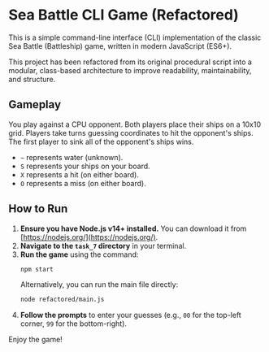 # Sea Battle CLI Game (Refactored)

This is a simple command-line interface (CLI) implementation of the classic Sea Battle (Battleship) game, written in modern JavaScript (ES6+).

This project has been refactored from its original procedural script into a modular, class-based architecture to improve readability, maintainability, and structure.

## Gameplay

You play against a CPU opponent. Both players place their ships on a 10x10 grid. Players take turns guessing coordinates to hit the opponent's ships. The first player to sink all of the opponent's ships wins.

- `~` represents water (unknown).
- `S` represents your ships on your board.
- `X` represents a hit (on either board).
- `O` represents a miss (on either board).

## How to Run

1.  **Ensure you have Node.js v14+ installed.** You can download it from [https://nodejs.org/](https://nodejs.org/).
2.  **Navigate to the `task_7` directory** in your terminal.
3.  **Run the game** using the command:
    ```bash
    npm start
    ```
    Alternatively, you can run the main file directly:
    ```bash
    node refactored/main.js
    ```
4.  **Follow the prompts** to enter your guesses (e.g., `00` for the top-left corner, `99` for the bottom-right).

Enjoy the game! 